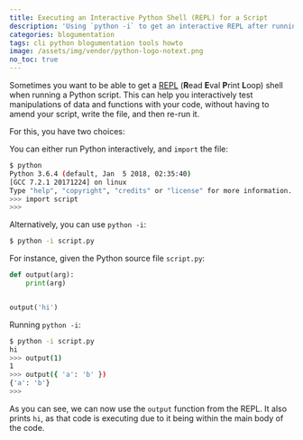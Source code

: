 ```yaml
---
title: Executing an Interactive Python Shell (REPL) for a Script
description: 'Using `python -i` to get an interactive REPL after running a Python source file.'
categories: blogumentation
tags: cli python blogumentation tools howto
image: /assets/img/vendor/python-logo-notext.png
no_toc: true
---
```

Sometimes you want to be able to get a [REPL][repl] (**R**ead **E**val **P**rint **L**oop) shell when running a Python script. This can help you interactively test manipulations of data and functions with your code, without having to amend your script, write the file, and then re-run it.

For this, you have two choices:

You can either run Python interactively, and `import` the file:

```sh
$ python
Python 3.6.4 (default, Jan  5 2018, 02:35:40)
[GCC 7.2.1 20171224] on linux
Type "help", "copyright", "credits" or "license" for more information.
>>> import script
>>>
```

Alternatively, you can use `python -i`:

```sh
$ python -i script.py
```

For instance, given the Python source file `script.py`:

```python
def output(arg):
    print(arg)


output('hi')
```

Running `python -i`:

```sh
$ python -i script.py
hi
>>> output(1)
1
>>> output({ 'a': 'b' })
{'a': 'b'}
>>>
```

As you can see, we can now use the `output` function from the REPL. It also prints `hi`, as that code is executing due to it being within the main body of the code.

[repl]: https://en.wikipedia.org/wiki/Read%E2%80%93eval%E2%80%93print_loop
